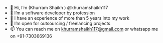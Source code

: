 - 👋 Hi, I’m (Khurram Shaikh ) @khurramshaikh117 
- 👀 I’m a software developer by profession 
- 🌱 I have an experience of more than 5 years into my work
- 💞️ I’m open for outsourcing / freelancing projects 
- 📫 You can reach me on khurramshaikh117@gmail.com or whatsapp me on +91-7303669136


